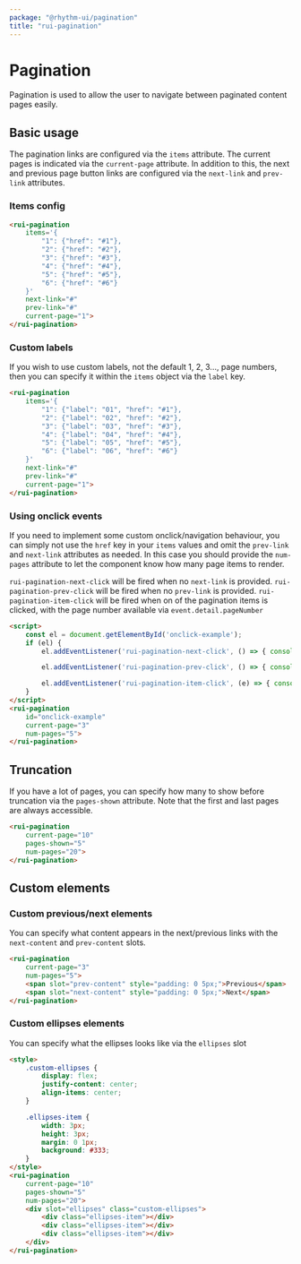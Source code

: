 ```yaml
---
package: "@rhythm-ui/pagination"
title: "rui-pagination"
---
```


# Pagination
Pagination is used to allow the user to navigate between paginated content pages easily. 

## Basic usage
The pagination links are configured via the `items` attribute. The current pages is indicated via the `current-page` attribute. In addition to this, the next and previous page button links are configured via the `next-link` and `prev-link` attributes.

### Items config
```html preview
<rui-pagination
    items='{
        "1": {"href": "#1"},
        "2": {"href": "#2"},
        "3": {"href": "#3"},
        "4": {"href": "#4"},
        "5": {"href": "#5"},
        "6": {"href": "#6"}
    }'
    next-link="#"
    prev-link="#"
    current-page="1">
</rui-pagination>
```

### Custom labels
If you wish to use custom labels, not the default 1, 2, 3..., page numbers, then you can specify it within the `items` object via the 
`label` key. 
```html preview
<rui-pagination
    items='{
        "1": {"label": "01", "href": "#1"},
        "2": {"label": "02", "href": "#2"},
        "3": {"label": "03", "href": "#3"},
        "4": {"label": "04", "href": "#4"},
        "5": {"label": "05", "href": "#5"},
        "6": {"label": "06", "href": "#6"}
    }'
    next-link="#"
    prev-link="#"
    current-page="1">
</rui-pagination>
```

### Using onclick events
If you need to implement some custom onclick/navigation behaviour, you can simply not use the `href` key in your `items` values and omit the 
`prev-link` and `next-link` attributes as needed. 
In this case you should provide the `num-pages` attribute to let the component know how many page items to render. 

`rui-pagination-next-click` will be fired when no `next-link` is provided.
`rui-pagination-prev-click` will be fired when no `prev-link` is provided.
`rui-pagination-item-click` will be fired when on of the pagination items is clicked, with the page number available via `event.detail.pageNumber`

```html preview
<script>
    const el = document.getElementById('onclick-example');
    if (el) {
        el.addEventListener('rui-pagination-next-click', () => { console.log('Next button clicked!')})

        el.addEventListener('rui-pagination-prev-click', () => { console.log('Previous button clicked!')})

        el.addEventListener('rui-pagination-item-click', (e) => { console.log(`Page ${e.detail.pageNumber} clicked!`)})
    }
</script>
<rui-pagination
    id="onclick-example"
    current-page="3"
    num-pages="5">
</rui-pagination>
```

## Truncation
If you have a lot of pages, you can specify how many to show before truncation
via the `pages-shown` attribute. Note that the first and last pages are 
always accessible.

```html preview
<rui-pagination
    current-page="10"
    pages-shown="5"
    num-pages="20">
</rui-pagination>
```


## Custom elements


### Custom previous/next elements
You can specify what content appears in the next/previous links with the
`next-content` and `prev-content` slots. 


```html preview
<rui-pagination
    current-page="3"
    num-pages="5">
    <span slot="prev-content" style="padding: 0 5px;">Previous</span>
    <span slot="next-content" style="padding: 0 5px;">Next</span>
</rui-pagination>
```



### Custom ellipses elements
You can specify what the ellipses looks like via the `ellipses` slot


```html preview
<style>
    .custom-ellipses {
        display: flex;
        justify-content: center;
        align-items: center;
    }

    .ellipses-item {
        width: 3px;
        height: 3px;
        margin: 0 1px;
        background: #333;
    }
</style>
<rui-pagination
    current-page="10"
    pages-shown="5"
    num-pages="20">
    <div slot="ellipses" class="custom-ellipses">
        <div class="ellipses-item"></div>
        <div class="ellipses-item"></div>
        <div class="ellipses-item"></div>
    </div>
</rui-pagination>
```